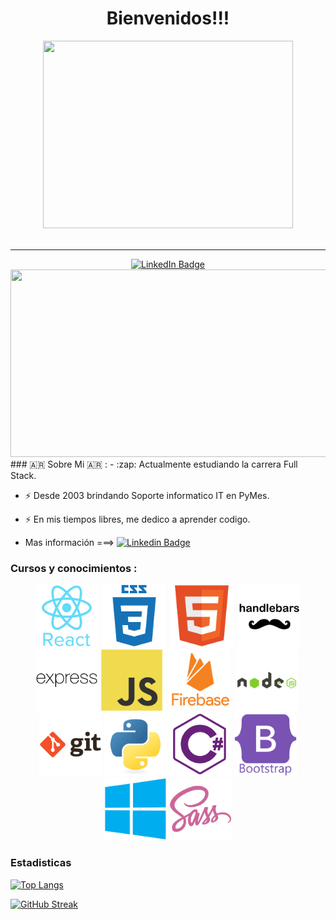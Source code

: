 
 <div>
  <h1 align="center">Bienvenidos!!!</h1>
 </div>
<div id="header" align="center">
  <img src="https://media.giphy.com/media/12W5Sg2koWYnwA/giphy.gif" width="400" height="300"/>
</div>
<div id="badges" align="center">
   <img src="https://komarev.com/ghpvc/?username=rodrigovinales&label=Visitas&style=plastic-square&color=red" alt=""/>
  <hr>
  <a href="https://www.linkedin.com/in/rodrigo-922b41116" target="_blank">
    <img src="https://img.shields.io/badge/LinkedIn-blue?style=for-the-badge&logo=linkedin&logoColor=white" alt="LinkedIn Badge"/>
  </a>
</div>
<div align="center">
  <img src="https://media.giphy.com/media/dWesBcTLavkZuG35MI/giphy.gif" width="600" height="300"/>
</div>
### 🇦🇷 Sobre Mi 🇦🇷 :
- :zap: Actualmente estudiando la carrera Full Stack.

- :zap: Desde 2003 brindando Soporte informatico IT en PyMes.

- :zap: En mis tiempos libres, me dedico a aprender codigo.

- Mas información ===> [![Linkedin Badge](https://img.shields.io/badge/-LinkedIn-blue?style=flat&logo=Linkedin&logoColor=white)](https://www.linkedin.com/in/rodrigo-922b41116)

### Cursos y conocimientos :
<div align="center">
  <img src="https://github.com/devicons/devicon/blob/master/icons/react/react-original-wordmark.svg" title="React" alt="React" width="100" height="100"/>&nbsp;
  <img src="https://github.com/devicons/devicon/blob/master/icons/css3/css3-plain-wordmark.svg"  title="CSS3" alt="CSS" width="100" height="100"/>&nbsp;
  <img src="https://github.com/devicons/devicon/blob/master/icons/html5/html5-original.svg" title="HTML5" alt="HTML" width="100" height="100"/>&nbsp;
  <img src="https://github.com/devicons/devicon/blob/master/icons/handlebars/handlebars-original-wordmark.svg" title="HandleBars" **alt="HandleBars" width="100" height="100"/>
  <img src="https://github.com/devicons/devicon/blob/master/icons/express/express-original-wordmark.svg" title="Express" **alt="Express" width="100" height="100"/>
  <img src="https://github.com/devicons/devicon/blob/master/icons/javascript/javascript-original.svg" title="JavaScript" alt="JavaScript" width="100" height="100"/>&nbsp;
  <img src="https://github.com/devicons/devicon/blob/master/icons/firebase/firebase-plain-wordmark.svg" title="Firebase" alt="Firebase" width="100" height="100"/>&nbsp;
  <img src="https://github.com/devicons/devicon/blob/master/icons/nodejs/nodejs-original-wordmark.svg" title="NodeJS" alt="NodeJS" width="100" height="100"/>&nbsp;
  <img src="https://github.com/devicons/devicon/blob/master/icons/git/git-original-wordmark.svg" title="Git" **alt="Git" width="100" height="100"/>
  <img src="https://github.com/devicons/devicon/blob/master/icons/python/python-original.svg" title="Python" **alt="Python" width="100" height="100"/>
  <img src="https://github.com/devicons/devicon/blob/master/icons/csharp/csharp-line.svg" title="csharp" **alt="csharp" width="100" height="100"/>
  <img src="https://github.com/devicons/devicon/blob/master/icons/bootstrap/bootstrap-plain-wordmark.svg" title="bootstrap" **alt="Bootstrap" width="100" height="100"/>
  <img src="https://github.com/devicons/devicon/blob/master/icons/windows8/windows8-original.svg" title="Windows" **alt="Windows" width="100" height="100"/>
  <img src="https://github.com/devicons/devicon/blob/master/icons/sass/sass-original.svg" title="Sass" **alt="Sass" width="100" height="100"/>
</div>

### Estadisticas

[![Top Langs](https://github-readme-stats.vercel.app/api/top-langs/?username=rodrigovinales&layout=compact&theme=gotham)](https://github.com/anuraghazra/github-readme-stats)

[![GitHub Streak](http://github-readme-streak-stats.herokuapp.com?user=rodrigovinales&theme=github-dark&date_format=j%20M%5B%20Y%5D&sideLabels=DDD6C5&dates=B4D5DD&ring=2824DD)](https://git.io/streak-stats)
  
